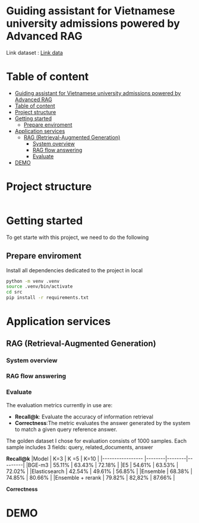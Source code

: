 # Guiding assistant for Vietnamese university admissions powered by Advanced RAG

Link dataset : [Link data](https://drive.google.com/drive/folders/1HyF8-EfL4w0G3spBbhcc0jTOqdc4XUhB)

# Table of content

<!--ts-->
- [Guiding assistant for Vietnamese university admissions powered by Advanced RAG](#guiding-assistant-for-vietnamese-university-admissions-powered-by-advanced-rag)
- [Table of content](#table-of-content)
- [Project structure](#project-structure)
- [Getting started](#getting-started)
  - [Prepare enviroment](#prepare-enviroment)
- [Application services](#application-services)
  - [RAG (Retrieval-Augmented Generation)](#rag-retrieval-augmented-generation)
    - [System overview](#system-overview)
    - [RAG flow answering](#rag-flow-answering)
    - [Evaluate](#evaluate)
- [DEMO](#demo)
<!--te-->

# Project structure
```bash

```
# Getting started

To get starte with this project, we need to do the following

## Prepare enviroment 
Install all dependencies dedicated to the project in local

```bash
python -m venv .venv
source .venv/bin/activate
cd src 
pip install -r requirements.txt
```

# Application services 

## RAG (Retrieval-Augmented Generation) 

### System overview


### RAG flow answering



### Evaluate 

The evaluation metrics currently in use are:

- **Recall@k**: Evaluate the accuracy of information retrieval
- **Correctness**:The metric evaluates the answer generated by the system to match a given query reference answer.

The golden dataset I chose for evaluation consists of 1000 samples. Each sample includes 3 fields: query, related_documents, answer


**Recall@k**
|Model               | K=3    | K =5   | K=10    |
|-----------------   |--------|--------|---------|
|BGE-m3              | 55.11% | 63.43% | 72.18%  |
|E5                  | 54.61% | 63.53% | 72.02%  |
|Elasticsearch       | 42.54% | 49.61% | 56.85%  |
|Ensemble            | 68.38% | 74.85% | 80.66%  |
|Ensemble + rerank   | 79.82% | 82,82% | 87.66%  |

**Correctness**



# DEMO       